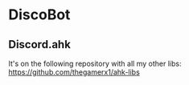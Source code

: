 # DiscoBot
## Discord.ahk
It's on the following repository with all my other libs: https://github.com/thegamerx1/ahk-libs